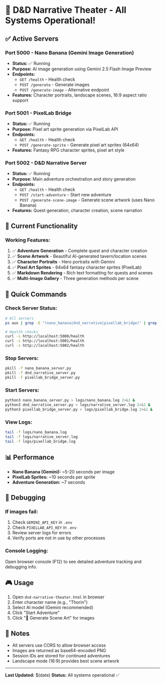 # 🎉 D&D Narrative Theater - All Systems Operational!

## ✅ Active Servers

### Port 5000 - Nano Banana (Gemini Image Generation)
- **Status:** ✅ Running
- **Purpose:** AI image generation using Gemini 2.5 Flash Image Preview
- **Endpoints:**
  - `GET /health` - Health check
  - `POST /generate` - Generate images
  - `POST /generate-image` - Alternative endpoint
- **Features:** Character portraits, landscape scenes, 16:9 aspect ratio support

### Port 5001 - PixelLab Bridge
- **Status:** ✅ Running
- **Purpose:** Pixel art sprite generation via PixelLab API
- **Endpoints:**
  - `GET /health` - Health check
  - `POST /generate-sprite` - Generate pixel art sprites (64x64)
- **Features:** Fantasy RPG character sprites, pixel art style

### Port 5002 - D&D Narrative Server
- **Status:** ✅ Running
- **Purpose:** Main adventure orchestration and story generation
- **Endpoints:**
  - `GET /health` - Health check
  - `POST /start-adventure` - Start new adventure
  - `POST /generate-scene-image` - Generate scene artwork (uses Nano Banana)
- **Features:** Quest generation, character creation, scene narration

## 🎯 Current Functionality

### Working Features:
1. ✅ **Adventure Generation** - Complete quest and character creation
2. ✅ **Scene Artwork** - Beautiful AI-generated tavern/location scenes
3. ✅ **Character Portraits** - Hero portraits with Gemini
4. ✅ **Pixel Art Sprites** - 64x64 fantasy character sprites (PixelLab)
5. ✅ **Markdown Rendering** - Rich text formatting for quests and scenes
6. ✅ **Multi-Image Gallery** - Three generation methods per scene

## 🔧 Quick Commands

### Check Server Status:
```bash
# All servers
ps aux | grep -E "(nano_banana|dnd_narrative|pixellab_bridge)" | grep -v grep

# Health checks
curl -s http://localhost:5000/health
curl -s http://localhost:5001/health
curl -s http://localhost:5002/health
```

### Stop Servers:
```bash
pkill -f nano_banana_server.py
pkill -f dnd_narrative_server.py
pkill -f pixellab_bridge_server.py
```

### Start Servers:
```bash
python3 nano_banana_server.py > logs/nano_banana.log 2>&1 &
python3 dnd_narrative_server.py > logs/narrative_server.log 2>&1 &
python3 pixellab_bridge_server.py > logs/pixellab_bridge.log 2>&1 &
```

### View Logs:
```bash
tail -f logs/nano_banana.log
tail -f logs/narrative_server.log
tail -f logs/pixellab_bridge.log
```

## 📊 Performance

- **Nano Banana (Gemini):** ~5-20 seconds per image
- **PixelLab Sprites:** ~10 seconds per sprite
- **Adventure Generation:** ~7 seconds

## 🐛 Debugging

### If images fail:
1. Check `GEMINI_API_KEY` in `.env`
2. Check `PIXELLAB_API_KEY` in `.env`
3. Review server logs for errors
4. Verify ports are not in use by other processes

### Console Logging:
Open browser console (F12) to see detailed adventure tracking and debugging info.

## 🎮 Usage

1. Open `dnd-narrative-theater.html` in browser
2. Enter character name (e.g., "Thorin")
3. Select AI model (Gemini recommended)
4. Click "Start Adventure"
5. Click "🎨 Generate Scene Art" for images

## 📝 Notes

- All servers use CORS to allow browser access
- Images are returned as base64-encoded PNG
- Session IDs are stored for continued adventures
- Landscape mode (16:9) provides best scene artwork

---
**Last Updated:** $(date)
**Status:** All systems operational ✅
